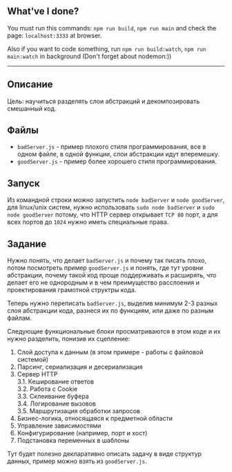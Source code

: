 ## What've I done?

You must run this commands: `npm run build`, `npm run main` and check the page: `localhost:3333` at browser.

Also if you want to code something, run `npm run build:watch`, `npm run main:watch` in background (Don't forget about nodemon:))

-------

## Описание

Цель: научиться разделять слои абстракций и декомпозировать смешанный код.

## Файлы

* `badServer.js` - пример плохого стиля программирования, все в одном файле,
в одной функции, слои абстракции идут вперемешку.
* `goodServer.js` - пример более хорошего стиля программирования.

## Запуск

Из командной строки можно запустить `node badServer` и `node goodServer`,
для linux/unix систем, нужно использовать `sudo node badServer` и
`sudo node goodServer` потому, что HTTP сервер открывает `TCP 80` порт,
а для всех портов до `1024` нужно иметь специальные права.

## Задание

Нужно понять, что делает `badServer.js` и почему так писать плохо, потом
посмотреть пример `goodServer.js` и понять, где тут уровни абстракции, почему
такой код проще поддерживать и расширять, что делает его не однородным и в чем
преимущество расслоения и проектирования грамотной структры кода.

Теперь нужно переписать `badServer.js`, выделив минимум 2-3 разных слоя
абстракции кода, разнеся их по функциям, или даже по разным файлам.

Следующие функциональные блоки просматриваются в этом коде и их нужно
разделить, понизив их сцепление:

1. Слой доступа к данным (в этом примере - работы с файловой системой)  
2. Парсинг, сериализация и десериализация  
3. Сервер HTTP  
  3.1. Кеширование ответов  
  3.2. Работа с Cookie  
  3.3. Склеивание буфера  
  3.4. Логирование вызовов  
  3.5. Маршрутизация обработки запросов  
4. Бизнес-логика, относящаяся к предметной области  
5. Управление зависимостями  
6. Конфигурирование (например, порт и хост)  
7. Подстановка переменных в шаблоны  

Тут будет полезно декларативно описать задачу в виде структур данных, пример
можно взять из `goodServer.js`.
